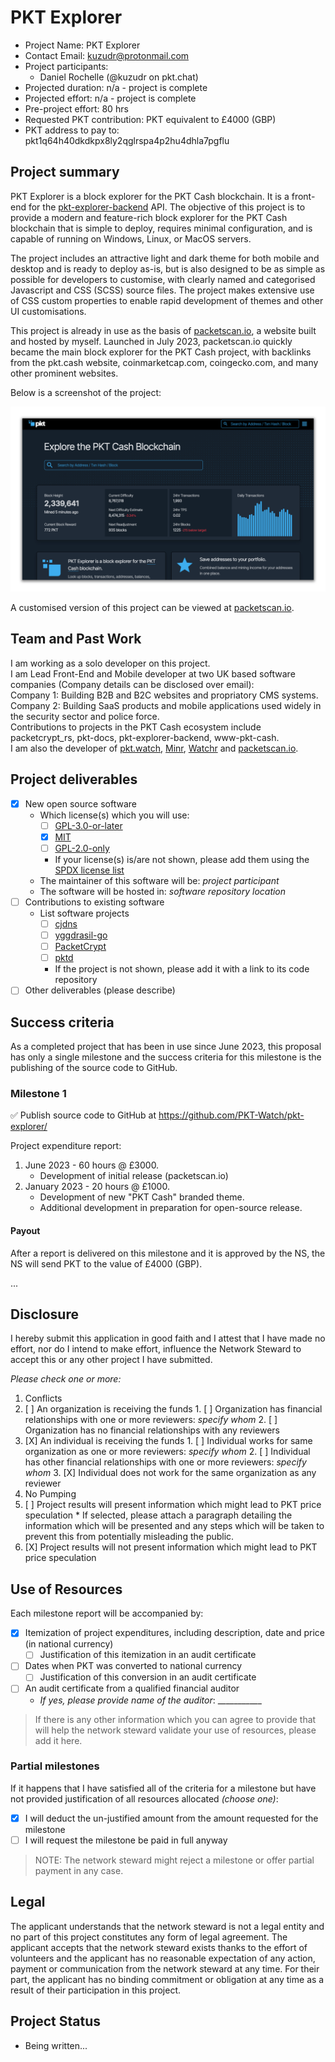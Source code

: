 # PKT Explorer

* Project Name: PKT Explorer
* Contact Email: kuzudr@protonmail.com
* Project participants:
  * Daniel Rochelle (@kuzudr on pkt.chat)
* Projected duration: n/a - project is complete
* Projected effort: n/a - project is complete
* Pre-project effort: 80 hrs
* Requested PKT contribution: PKT equivalent to £4000 (GBP)
* PKT address to pay to: pkt1q64h40dkdkpx8ly2qglrspa4p2hu4dhla7pgflu

## Project summary

PKT Explorer is a block explorer for the PKT Cash blockchain. It is a front-end for the [pkt-explorer-backend](https://github.com/pkt-cash/pkt-explorer-backend) API. The objective of this project is to provide a modern and feature-rich block explorer for the PKT Cash blockchain that is simple to deploy, requires minimal configuration, and is capable of running on Windows, Linux, or MacOS servers.

The project includes an attractive light and dark theme for both mobile and desktop and is ready to deploy as-is, but is also designed to be as simple as possible for developers to customise, with clearly named and categorised Javascript and CSS (SCSS) source files. The project makes extensive use of CSS custom properties to enable rapid development of themes and other UI customisations.

This project is already in use as the basis of [packetscan.io](https://packetscan.io), a website built and hosted by myself. Launched in July 2023, packetscan.io quickly became the main block explorer for the PKT Cash project, with backlinks from the pkt.cash website, coinmarketcap.com, coingecko.com, and many other prominent websites.

Below is a screenshot of the project:

<p align="center">
  <img src="https://github.com/PKT-Watch/pkt-explorer/raw/main/_resources/readme/dashboard-dark.png?raw=true" width="800px">
</p>

A customised version of this project can be viewed at [packetscan.io](https://packetscan.io).

## Team and Past Work

I am working as a solo developer on this project.   
I am Lead Front-End and Mobile developer at two UK based software companies (Company details can be disclosed over email):  
Company 1: Building B2B and B2C websites and propriatory CMS systems.   
Company 2: Building SaaS products and mobile applications used widely in the security sector and police force.  
Contributions to projects in the PKT Cash ecosystem include packetcrypt_rs, pkt-docs, pkt-explorer-backend, www-pkt-cash.  
I am also the developer of [pkt.watch](https://pkt.watch), [Minr](https://pkt.watch/minr), [Watchr](https://pkt.watch/watchr) and [packetscan.io](https://packetscan.io).

## Project deliverables
* [X] New open source software
    * Which license(s) which you will use:
      * [ ] [GPL-3.0-or-later](https://spdx.org/licenses/GPL-3.0-or-later.html)
      * [X] [MIT](https://spdx.org/licenses/MIT.html)
      * [ ] [GPL-2.0-only](https://spdx.org/licenses/GPL-2.0-only.html)
      * If your license(s) is/are not shown, please add them using the [SPDX license list](https://spdx.org/licenses/)
    * The maintainer of this software will be: *project participant*
    * The software will be hosted in: *software repository location*
* [ ] Contributions to existing software
  * List software projects
    * [ ] [cjdns](https://github.com/cjdelisle/cjdns)
    * [ ] [yggdrasil-go](https://github.com/yggdrasil-network/yggdrasil-go)
    * [ ] [PacketCrypt](https://github.com/cjdelisle/PacketCrypt)
    * [ ] [pktd](https://github.com/pkt-cash/pktd)
    * If the project is not shown, please add it with a link to its code repository
* [ ] Other deliverables (please describe)

## Success criteria

As a completed project that has been in use since June 2023, this proposal has only a single milestone and the success criteria for this milestone is the publishing of the source code to GitHub.

### Milestone 1

✅ Publish source code to GitHub at https://github.com/PKT-Watch/pkt-explorer/

Project expenditure report:
1. June 2023 - 60 hours @ £3000.
     - Development of initial release (packetscan.io)
2. January 2023 - 20 hours @ £1000.
   - Development of new "PKT Cash" branded theme.
   - Additional development in preparation for open-source release.

#### Payout
After a report is delivered on this milestone and it is approved by the NS, the NS will send PKT to the value of £4000 (GBP).

...

## Disclosure
I hereby submit this application in good faith and I attest that I have made no effort, nor do I
intend to make effort, influence the Network Steward to accept this or any other project I have
submitted.

*Please check one or more:*

1. Conflicts
  1. [ ] An organization is receiving the funds
    1. [ ] Organization has financial relationships with one or more reviewers: *specify whom*
    2. [ ] Organization has no financial relationships with any reviewers
  2. [X] An individual is receiving the funds
    1. [ ] Individual works for same organization as one or more reviewers: *specify whom*
    2. [ ] Individual has other financial relationships with one or more reviewers: *specify whom*
    3. [X] Individual does not work for the same organization as any reviewer
2. No Pumping
  1. [ ] Project results will present information which might lead to PKT price speculation
    * If selected, please attach a paragraph detailing the information which will be presented and any steps which will be taken to prevent this from potentially misleading the public.
  2. [X] Project results will not present information which might lead to PKT price speculation

## Use of Resources
Each milestone report will be accompanied by:

* [X] Itemization of project expenditures, including description, date and price (in national currency)
  * [ ] Justification of this itemization in an audit certificate
* [ ] Dates when PKT was converted to national currency
  * [ ] Justification of this conversion in an audit certificate
* [ ] An audit certificate from a qualified financial auditor
  * *If yes, please provide name of the auditor*: ___________

> If there is any other information which you can agree to provide that will help the network
steward validate your use of resources, please add it here.

### Partial milestones
If it happens that I have satisfied all of the criteria for a milestone but have not provided
justification of all resources allocated *(choose one)*:

* [X] I will deduct the un-justified amount from the amount requested for the milestone
* [ ] I will request the milestone be paid in full anyway

> NOTE: The network steward might reject a milestone or offer partial payment in any case.

## Legal

The applicant understands that the network steward is not a legal entity and no part of this
project constitutes any form of legal agreement. The applicant accepts that the network steward
exists thanks to the effort of volunteers and the applicant has no reasonable expectation of any
action, payment or communication from the network steward at any time. For their part, the
applicant has no binding commitment or obligation at any time as a result of their participation
in this project.

## Project Status

* Being written...